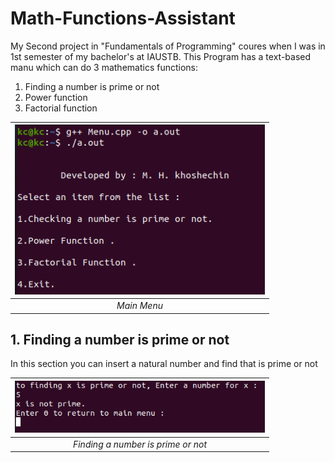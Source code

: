 # Math-Functions-Assistant

My Second project in "Fundamentals of Programming" coures when I was in 1st semester of my bachelor's at IAUSTB. This Program has a text-based manu which can do 3 mathematics functions:
1. Finding a number is prime or not
2. Power function
3. Factorial function

| <img src="01.png" alt="Main Menu" width="400"/> | 
|:--:| 
| *Main Menu* |

## 1. Finding a number is prime or not

In this section you can insert a natural number and find that is prime or not

| <img src="02.png" alt="Finding a number is prime or not" width="400"/> | 
|:--:| 
| *Finding a number is prime or not* |
